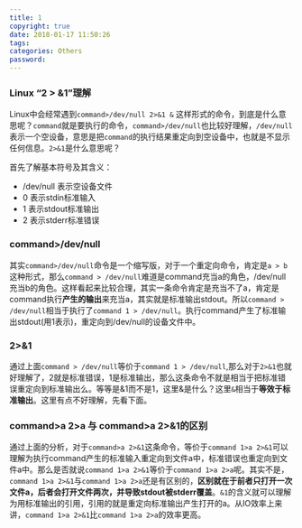 ```yaml
---
title: 1
copyright: true
date: 2018-01-17 11:50:26
tags:
categories: Others
password:
---
```


### Linux “2 > &1”理解

Linux中会经常遇到`command>/dev/null 2>&1 &` 这样形式的命令，到底是什么意思呢？`command`就是要执行的命令，`command>/dev/null`也比较好理解，`/dev/null`表示一个空设备，意思是把`command`的执行结果重定向到空设备中，也就是不显示任何信息。`2>&1`是什么意思呢？

<!--more-->

首先了解基本符号及其含义：

- /dev/null 表示空设备文件
- 0 表示stdin标准输入
- 1 表示stdout标准输出
- 2 表示stderr标准错误

### command>/dev/null

其实`command>/dev/null`命令是一个缩写版，对于一个重定向命令，肯定是`a > b`这种形式，那么`command > /dev/null`难道是command充当a的角色，/dev/null充当b的角色。这样看起来比较合理，其实一条命令肯定是充当不了a，肯定是command执行**产生的输出**来充当a，其实就是标准输出stdout。所以`command > /dev/null`相当于执行了`command 1 > /dev/null`。执行command产生了标准输出stdout(用1表示)，重定向到/dev/null的设备文件中。

### 2>&1

通过上面`command > /dev/null`等价于`command 1 > /dev/null`,那么对于`2>&1`也就好理解了，2就是标准错误，1是标准输出，那么这条命令不就是相当于把标准错误重定向到标准输出么。等等是&1而不是1，这里&是什么？这里`&`相当于**等效于标准输出**。这里有点不好理解，先看下面。

### command>a 2>a 与 command>a 2>&1的区别

通过上面的分析，对于`command>a 2>&1`这条命令，等价于`command 1>a 2>&1`可以理解为执行command产生的标准输入重定向到文件a中，标准错误也重定向到文件a中。那么是否就说`command 1>a 2>&1`等价于`command 1>a 2>a`呢。其实不是，`command 1>a 2>&1`与`command 1>a 2>a`还是有区别的，**区别就在于前者只打开一次文件a，后者会打开文件两次，并导致stdout被stderr覆盖**。`&1`的含义就可以理解为用标准输出的引用，引用的就是重定向标准输出产生打开的a。从IO效率上来讲，`command 1>a 2>&1`比`command 1>a 2>a`的效率更高。

